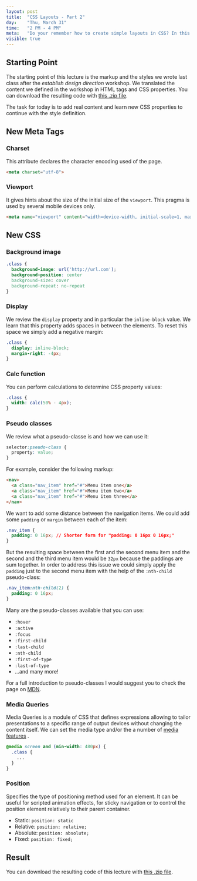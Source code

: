 ```yaml
---
layout: post
title:  "CSS Layouts - Part 2"
day:    "Thu, March 31"
time:   "2 PM - 4 PM"
meta:   "Do your remember how to create simple layouts in CSS? In this lecture we rock and we build much more complex grid systems. Fasten your seatbelt, we are gonna fly!"
visible: true
---
```


## Starting Point

The starting point of this lecture is the markup and the styles we wrote last class after the _establish design direction_ workshop. We translated the content we defined in the workshop in HTML tags and CSS properties. You can download the resulting code with [this .zip file](https://drive.google.com/open?id=0Bx1h0_Ovh8h2aTMzZUF3MU5rWEU).

The task for today is to add real content and learn new CSS properties to continue with the style definition. 

## New Meta Tags

### Charset

This attribute declares the character encoding used of the page.

```html
<meta charset="utf-8">
```

### Viewport

It gives hints about the size of the initial size of the `viewport`. This pragma is used by several mobile devices only.

```html
<meta name="viewport" content="width=device-width, initial-scale=1, maximum-scale=1">
```

## New CSS

### Background image

```css
.class {
  background-image: url('http://url.com');
  background-position: center
  background-size: cover
  background-repeat: no-repeat
}
```

### Display

We review the `display` property and in particular the `inline-block` value. We learn that this property adds spaces in between the elements. To reset this space we simply add a negative margin:

```css
.class {
  display: inline-block;
  margin-right: -4px;
}
```

### Calc function

You can perform calculations to determine CSS property values:

```css
.class {
  width: calc(50% - 4px);
}
```

### Pseudo classes

We review what a pseudo-classe is and how we can use it:

```css
selector:pseudo-class {
  property: value;
}
```

For example, consider the following markup:

```html
<nav>
  <a class="nav_item" href="#">Menu item one</a>
  <a class="nav_item" href="#">Menu item two</a>
  <a class="nav_item" href="#">Menu item three</a>
</nav>
```

We want to add some distance between the navigation items. We could add some `padding` or `margin` between each of the item:

```css
.nav_item {
  padding: 0 16px; // Shorter form for "padding: 0 16px 0 16px;"
}
```

But the resulting space between the first and the second menu item and the second and the third menu item would be `32px` because the paddings are sum together. In order to address this issue we could simply apply the `padding` just to the second menu item with the help of the `:nth-child` pseudo-class:

```css
.nav_item:nth-child(2) {
  padding: 0 16px;
}
```

Many are the pseudo-classes available that you can use:

- `:hover`
- `:active`
- `:focus`
- `:first-child`
- `:last-child`
- `:nth-child`
- `:first-of-type`
- `:last-of-type`
- ...and many more!

For a full introduction to pseudo-classes I would suggest you to check the page on [MDN](https://developer.mozilla.org/en-US/docs/Web/CSS/Pseudo-classes).

### Media Queries

Media Queries is a module of CSS that defines expressions allowing to tailor presentations to a specific range of output devices without changing the content itself. We can set the media type and/or the a number of [media features](https://developer.mozilla.org/en-US/docs/Web/CSS/@media#Media_features) .

```css
@media screen and (min-width: 480px) {
  .class {
    ...
  }
}
```

### Position

Specifies the type of positioning method used for an element. It can be useful for scripted animation effects, for sticky navigation or to control the position element relatively to their parent container. 

- Static: `position: static`
- Relative: `position: relative;`
- Absolute: `position: absolute;`
- Fixed: `position: fixed;`

## Result

You can download the resulting code of this lecture with [this .zip file](https://drive.google.com/open?id=0Bx1h0_Ovh8h2X1AyRlVBX1Q2X0k).